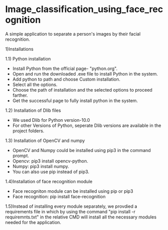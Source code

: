 # Image_classification_using_face_recognition
A simple application to separate a person's images by their facial recognition.

1)Installations

1.1) Python installation

- Install Python from the official page- "python.org".
- Open and run the downloaded .exe file to install Python in the system.
- Add python to path and choose Custom installation.
- Select all the options.
- Choose the path of installation and the selected options to proceed farther.
- Get the successful page to fully install python in the system.


1.2) Installation of Dlib files
- We used Dlib for Python version-10.0
- For other Versions of Python, seperate Dlib versions are available in the project folders.


1.3) Installation of OpenCV and numpy
- OpenCV and Numpy could be installed using pip3 in the command prompt.
- Opencv: pip3 install opencv-python.
- Numpy: pip3 install numpy.
- You can also use pip instead of pip3.


1.4)Installation of face recognition module
- Face recogniton module can be installed using pip or pip3
- Face recognition: pip install face-recognition


1.5)Instead of installing every module separately, we provdied a requirements file in which by using the command "pip install -r requiremnts.txt" in the relative CMD
will install all the necessary modules needed for the application.


